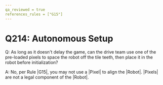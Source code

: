 ```yaml
---
qa_reviewed = true
references_rules = ["G15"]
---
```


# Q214: Autonomous Setup

Q: As long as it doesn't delay the game, can the drive team use one of the pre-loaded pixels to space the robot off the tile teeth, then place it in the robot before initialization?

A: No, per Rule |G15|, you may not use a |Pixel| to align the |Robot|. |Pixels| are not a legal component of the |Robot|.
